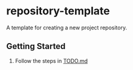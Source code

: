 # repository-template
A template for creating a new project repository.

## Getting Started
1. Follow the steps in [TODO.md](TODO.md)
